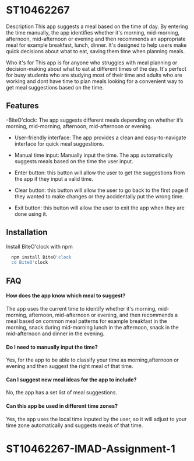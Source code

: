 
# ST10462267

Description
This app suggests a meal based on the time of day. By entering the  time manually, the app identifies whether it's morning, mid-morning, afternoon, mid-afternoon or evening and then recommends an appropriate meal for example breakfast, lunch, dinner. It's designed to help users make quick decisions about what to eat, saving them time when planning meals.

Who it's for
This app is for anyone who struggles with meal planning or decision-making about what to eat at different times of the day. It's perfect for busy students who are studying most of their time and adults who are working and dont have time to plan meals  looking for a convenient way to get meal suggestions based on the time.


## Features

-BiteO'clock: The app suggests different meals depending on whether it’s morning, mid-morning, afternoon, mid-afternoon or evening.

- User-friendly interface: The app provides a clean and easy-to-navigate interface for quick meal suggestions.

- Manual time input: Manually input the time. The app automatically suggests meals based on the time the user input. 

- Enter button: this button will allow the user to get the suggestions from the app if they input a valid time.

- Clear button: this button will allow the user to go back to the first page if they wanted to make changes or they accidentally put the wrong time.

- Exit button: this button will allow the user to exit the app when they are done using it.


## Installation

Install BiteO'clock with npm

```bash
  npm install BiteO'clock
  cd BiteO'clock
```
    
## FAQ

#### How does the app know which meal to suggest?

The app uses the current time to identify whether it's morning, mid-morning, afternoon, mid-afternoon or evening, and then recommends a meal based on common meal patterns for example breakfast in the morning, snack during mid-morning lunch in the afternoon, snack in the mid-afternoon and dinner in the evening.

#### Do I need to manually input the time?

Yes, for the app to be able to classify your time as morning,afternoon or evening and then suggest the right meal of that time.

#### Can I suggest new meal ideas for the app to include?

No, the app has a set list of meal suggestions.

#### Can this app be used in different time zones?

Yes, the app uses the local time inputed by the user, so it will adjust to your time zone automatically and suggests meals of that time.
# ST10462267-IMAD-Assignment-1
